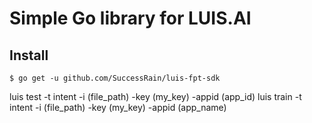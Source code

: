 # Simple Go library for LUIS.AI

## Install

```
$ go get -u github.com/SuccessRain/luis-fpt-sdk
```

luis test -t intent -i (file_path) -key (my_key) -appid (app_id)
luis train -t intent -i (file_path) -key (my_key) -appid (app_name)